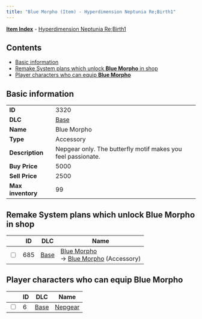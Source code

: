 ```yaml
---
title: "Blue Morpho (Item) - Hyperdimension Neptunia Re;Birth1"
---
```


[**Item Index**](/neptunia/rb1/item/index.html) - [Hyperdimension Neptunia Re;Birth1](/neptunia/rb1)

## Contents

- [Basic information](#basic-information)
- [Remake System plans which unlock **Blue Morpho** in shop](#remake-system-plans-which-unlock-blue-morpho-in-shop)
- [Player characters who can equip **Blue Morpho**](#player-characters-who-can-equip-blue-morpho)

## Basic information

|   |   |
| -- | -- |
| **ID** | 3320 |
| **DLC** | [Base](/neptunia/rb1/dlc/1-base.html) |
| **Name** | Blue Morpho |
| **Type** | Accessory |
| **Description** | Nepgear only. The butterfly motif makes you feel passionate. |
| **Buy Price** | 5000 |
| **Sell Price** | 2500 |
| **Max inventory** | 99 |

## Remake System plans which unlock **Blue Morpho** in shop

|    | ID | DLC | Name |
| -- | -- | --- | ---- |
| <input type="checkbox" id="rb1-remake-1-685" class="trackbox" /> | 685 | [Base](/neptunia/rb1/dlc/1-base.html) | [Blue Morpho](/neptunia/rb1/remake/1-685-blue-morpho.html)<br />→ [Blue Morpho](/neptunia/rb1/item/1-3320-blue-morpho.html) (Accessory) |

## Player characters who can equip **Blue Morpho**

|    | ID | DLC | Name |
| -- | -- | --- | ---- |
| <input type="checkbox" id="rb1-player-1-6" class="trackbox" /> | 6 | [Base](/neptunia/rb1/dlc/1-base.html) | [Nepgear](/neptunia/rb1/player/1-6-nepgear.html) |